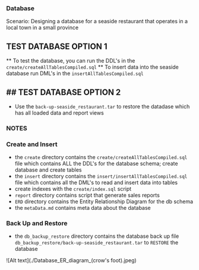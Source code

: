###  Database
Scenario:
Designing a database for a seaside restaurant that operates in a local town in a small province

## TEST DATABASE OPTION 1
** To test the database, you can run the DDL's in the `create/createAllTablesCompiled.sql`
** To insert data into the seaside database run DML's in the `insertAllTablesCompiled.sql`

## ## TEST DATABASE OPTION 2
- Use the `back-up-seaside_restaurant.tar` to restore the datadase which has all loaded data and report views


### NOTES

### Create and Insert

- the `create` directory contains the `create/createAllTablesCompiled.sql` file which contains ALL the DDL's for the database schema; create database and create tables
- the `insert` directory contains the `insert/insertAllTablesCompiled.sql` file which contains all the DML's to read and insert data into tables
- create indexes with the `create/index.sql` script
- `report` directory contains script that generate sales reports
- `ERD` directory contains the Entity Relationship Diagram for the db schema
- the `metaData.md` contains meta data about the database

### Back Up and Restore
- the `db_backup_restore` directory contains the database back up file `db_backup_restore/back-up-seaside_restaurant.tar` to `RESTORE` the database


![Alt text](./Database_ER_diagram_(crow's foot).jpeg)